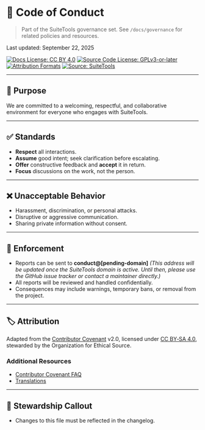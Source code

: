 # 🤝 Code of Conduct

> Part of the SuiteTools governance set.
> See `/docs/governance` for related policies and resources.

Last updated: September 22, 2025

<!-- License badges: keep in sync with LICENSE, LICENSE-DOCS.md and ATTRIBUTION.md -->
[![Docs License: CC BY 4.0](https://img.shields.io/badge/Docs%20License-CC%20BY%204.0-lightgrey.svg)](LICENSE-DOCS.md) [![Source Code License: GPLv3-or-later](https://img.shields.io/badge/Source%20Code-GPLv3--or--later-yellow.svg)](LICENSE)
[![Attribution Formats](https://img.shields.io/badge/Attribution%20Formats-Markdown%20%26%20Plain%20Text-blue)](ATTRIBUTION.md) [![Source: SuiteTools](https://img.shields.io/badge/Source-SuiteTools-green)](https://github.com/mattplant/SuiteTools/)

---

## 🎯 Purpose

We are committed to a welcoming, respectful, and collaborative environment for everyone who engages with SuiteTools.

---

## ✅ Standards

- **Respect** all interactions.
- **Assume** good intent; seek clarification before escalating.
- **Offer** constructive feedback and **accept** it in return.
- **Focus** discussions on the work, not the person.

---

## ❌ Unacceptable Behavior

- Harassment, discrimination, or personal attacks.
- Disruptive or aggressive communication.
- Sharing private information without consent.

---

## 📏 Enforcement

- Reports can be sent to **conduct@[pending-domain]**
  _(This address will be updated once the SuiteTools domain is active. Until then, please use the GitHub issue tracker or contact a maintainer directly.)_
- All reports will be reviewed and handled confidentially.
- Consequences may include warnings, temporary bans, or removal from the project.

---

## 🏷️ Attribution

Adapted from the [Contributor Covenant](https://www.contributor-covenant.org/) v2.0,
licensed under [CC BY‑SA 4.0](https://creativecommons.org/licenses/by-sa/4.0/),
stewarded by the Organization for Ethical Source.

### Additional Resources

- [Contributor Covenant FAQ](https://www.contributor-covenant.org/faq)
- [Translations](https://www.contributor-covenant.org/translations)

---

## 🧭 Stewardship Callout

- Changes to this file must be reflected in the changelog.
